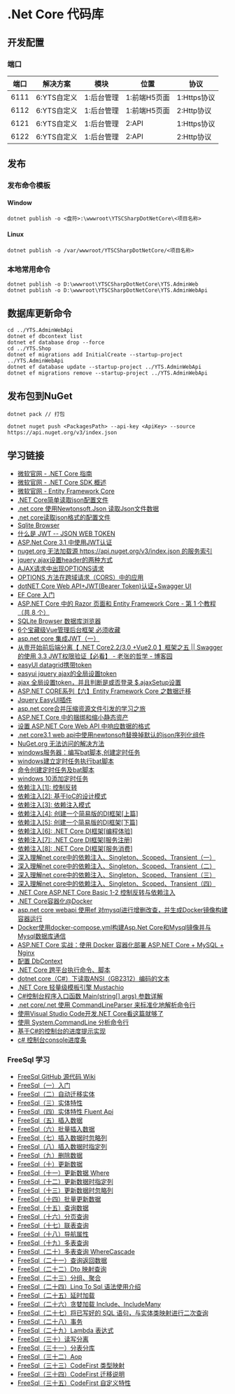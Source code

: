 # .Net Core 代码库

## 开发配置

### 端口

| 端口 | 解决方案 | 模块 | 位置 | 协议 |
| --- | --- | --- | --- | --- |
| 6111 | 6:YTS自定义 | 1:后台管理 | 1:前端H5页面 | 1:Https协议 |
| 6112 | 6:YTS自定义 | 1:后台管理 | 1:前端H5页面 | 2:Http协议 |
| 6121 | 6:YTS自定义 | 1:后台管理 | 2:API | 1:Https协议 |
| 6122 | 6:YTS自定义 | 1:后台管理 | 2:API | 2:Http协议 |

## 发布

### 发布命令模板

#### Window

```shell
dotnet publish -o <盘符>:\wwwroot\YTSCSharpDotNetCore\<项目名称>
```

#### Linux

```shell
dotnet publish -o /var/wwwroot/YTSCSharpDotNetCore/<项目名称>
```

### 本地常用命令

```shell
dotnet publish -o D:\wwwroot\YTSCSharpDotNetCore\YTS.AdminWeb
dotnet publish -o D:\wwwroot\YTSCSharpDotNetCore\YTS.AdminWebApi
```

## 数据库更新命令

```shell
cd ../YTS.AdminWebApi
dotnet ef dbcontext list
dotnet ef database drop --force
cd ../YTS.Shop
dotnet ef migrations add InitialCreate --startup-project ../YTS.AdminWebApi
dotnet ef database update --startup-project ../YTS.AdminWebApi
dotnet ef migrations remove --startup-project ../YTS.AdminWebApi
```

## 发布包到NuGet

```shell
dotnet pack // 打包

dotnet nuget push <PackagesPath> --api-key <ApiKey> --source https://api.nuget.org/v3/index.json
```

## 学习链接

* [微软官网 - .NET Core 指南](https://docs.microsoft.com/zh-cn/dotnet/core/)
* [微软官网 - .NET Core SDK 概述](https://docs.microsoft.com/zh-cn/dotnet/core/sdk)
* [微软官网 - Entity Framework Core](https://docs.microsoft.com/zh-cn/ef/core/)
* [.NET Core简单读取json配置文件](https://www.jb51.net/article/137517.htm)
* [.net core 使用Newtonsoft.Json 读取Json文件数据](https://blog.csdn.net/liwan09/article/details/102952990)
* [.net core读取json格式的配置文件](https://www.cnblogs.com/dotnet261010/p/10172961.html)
* [Sqlite Browser](https://sqlitebrowser.org/)
* [什么是 JWT -- JSON WEB TOKEN](https://www.jianshu.com/p/576dbf44b2ae)
* [ASP.Net Core 3.1 中使用JWT认证](https://www.cnblogs.com/liuww/p/12177272.html)
* [nuget.org 无法加载源 https://api.nuget.org/v3/index.json 的服务索引](https://www.cnblogs.com/shapaozi/archive/2017/10/31/7764469.html)
* [jquery ajax设置header的两种方式](https://blog.csdn.net/shjavadown/article/details/51213342)
* [AJAX请求中出现OPTIONS请求](https://www.cnblogs.com/wanghuijie/p/preflighted_request.html)
* [OPTIONS 方法在跨域请求（CORS）中的应用](https://blog.csdn.net/qizhiqq/article/details/71171916)
* [dotNET Core Web API+JWT(Bearer Token)认证+Swagger UI](https://blog.csdn.net/qq_35904166/article/details/84591227)
* [EF Core 入门](https://docs.microsoft.com/zh-cn/ef/core/get-started/?tabs=netcore-cli)
* [ASP.NET Core 中的 Razor 页面和 Entity Framework Core - 第 1 个教程（共 8 个）](https://docs.microsoft.com/zh-cn/aspnet/core/data/ef-rp/intro?view=aspnetcore-3.1&tabs=visual-studio-code)
* [SQLite Browser 数据库浏览器](https://sqlitebrowser.org/)
* [6个宝藏级Vue管理后台框架 必须收藏](https://zhuanlan.zhihu.com/p/91825869)
* [asp.net core 集成JWT（一）](https://www.cnblogs.com/7tiny/p/11012035.html)
* [从壹开始前后端分离【 .NET Core2.2/3.0 +Vue2.0 】框架之五 || Swagger的使用 3.3 JWT权限验证【必看】 - 老张的哲学 - 博客园](https://www.cnblogs.com/laozhang-is-phi/p/9511869.html#autoid-4-0-0)
* [easyUI datagrid携带token](https://blog.csdn.net/zcwforali/article/details/79866181)
* [easyui jquery ajax的全局设置token](https://blog.csdn.net/mutourenoo/article/details/84921154)
* [ajax 全局设置token，并且判断是或否登录 $.ajaxSetup设置](https://blog.csdn.net/qq_32674347/article/details/88415757)
* [ASP.NET CORE系列【六】Entity Framework Core 之数据迁移](https://www.cnblogs.com/shumin/p/8877297.html)
* [Jquery EasyUI插件](http://www.jeasyui.net/plugins)
* [asp.net core合并压缩资源文件引发的学习之旅](https://www.cnblogs.com/morang/p/7604612.html)
* [ASP.NET Core 中的捆绑和缩小静态资产](https://docs.microsoft.com/zh-cn/aspnet/core/client-side/bundling-and-minification?view=aspnetcore-3.1&tabs=netcore-cli)
* [设置 ASP.NET Core Web API 中响应数据的格式](https://docs.microsoft.com/zh-cn/aspnet/core/web-api/advanced/formatting?view=aspnetcore-3.1)
* [.net core3.1 web api中使用newtonsoft替换掉默认的json序列化组件](https://www.cnblogs.com/shapman/p/12232640.html)
* [NuGet.org 无法访问的解决方法](https://blog.csdn.net/weixin_34242819/article/details/85688216)
* [windows服务器：编写bat脚本,创建定时任务](https://blog.csdn.net/eyeofeagle/article/details/88992435)
* [windows建立定时任务执行bat脚本](https://blog.csdn.net/slibra_L/article/details/89227736)
* [命令创建定时任务及bat脚本](https://blog.csdn.net/qq_31176861/article/details/90901336)
* [windows 10添加定时任务](https://www.cnblogs.com/wensiyang0916/p/5773828.html)
* [依赖注入[1]: 控制反转](https://www.cnblogs.com/artech/p/net-core-di-01.html)
* [依赖注入[2]: 基于IoC的设计模式](https://www.cnblogs.com/artech/p/net-core-di-02.html)
* [依赖注入[3]: 依赖注入模式](https://www.cnblogs.com/artech/p/net-core-di-03.html)
* [依赖注入[4]: 创建一个简易版的DI框架[上篇]](https://www.cnblogs.com/artech/p/net-core-di-04.html)
* [依赖注入[5]: 创建一个简易版的DI框架[下篇]](https://www.cnblogs.com/artech/p/net-core-di-05.html)
* [依赖注入[6]: .NET Core DI框架[编程体验]](https://www.cnblogs.com/artech/p/net-core-di-06.html)
* [依赖注入[7]: .NET Core DI框架[服务注册]](https://www.cnblogs.com/artech/p/net-core-di-07.html)
* [依赖注入[8]: .NET Core DI框架[服务消费]](https://www.cnblogs.com/artech/p/net-core-di-08.html)
* [深入理解net core中的依赖注入、Singleton、Scoped、Transient（一）](https://www.cnblogs.com/gdsblog/p/8465101.html)
* [深入理解net core中的依赖注入、Singleton、Scoped、Transient（二）](https://www.cnblogs.com/gdsblog/p/8465109.html)
* [深入理解net core中的依赖注入、Singleton、Scoped、Transient（三）](https://www.cnblogs.com/gdsblog/p/8465113.html)
* [深入理解net core中的依赖注入、Singleton、Scoped、Transient（四）](https://www.cnblogs.com/gdsblog/p/8465401.html)
* [.NET Core ASP.NET Core Basic 1-2 控制反转与依赖注入](https://www.cnblogs.com/WarrenRyan/p/11444398.html)
* [.NET Core容器化@Docker](https://www.jianshu.com/p/23465dc86d3e)
* [asp.net core webapi 使用ef 对mysql进行增删改查，并生成Docker镜像构建容器运行](https://blog.csdn.net/weixin_30908649/article/details/97854371)
* [Docker使用docker-compose.yml构建Asp.Net Core和Mysql镜像并与Mysql数据库通信](https://my.oschina.net/u/4357854/blog/3566361)
* [ASP.NET Core 实战：使用 Docker 容器化部署 ASP.NET Core + MySQL + Nginx](https://www.cnblogs.com/danvic712/p/10566750.html)
* [配置 DbContext](https://docs.microsoft.com/zh-cn/ef/core/miscellaneous/configuring-dbcontext)
* [.NET Core 跨平台执行命令、脚本](https://www.cnblogs.com/stulzq/p/9074965.html)
* [dotnet core（C#）下读取ANSI（GB2312）编码的文本](https://blog.csdn.net/sunnyzls/article/details/104751426)
* [.NET Core 轻量级模板引擎 Mustachio](https://cloud.tencent.com/developer/article/1547299)
* [C#控制台程序入口函数 Main(string[] args) 参数详解](https://www.cnblogs.com/SavionZhang/p/6526637.html)
* [.net core/.net 使用 CommandLineParser 来标准化地解析命令行](https://blog.csdn.net/weixin_30950607/article/details/98694618)
* [使用Visual Studio Code开发.NET Core看这篇就够了](https://www.cnblogs.com/yilezhu/p/9926078.html)
* [使用 System.CommandLine 分析命令行](https://docs.microsoft.com/zh-cn/archive/msdn-magazine/2019/march/net-parse-the-command-line-with-system-commandline)
* [基于C#的控制台的进度提示实现](https://www.cnblogs.com/chenyangsocool/p/7444940.html)
* [c# 控制台console进度条](https://www.cnblogs.com/hsxian/p/10975784.html)

### FreeSql 学习

* [FreeSql GitHub 源代码 Wiki](https://github.com/dotnetcore/FreeSql/wiki)
* [FreeSql（一）入门](https://www.cnblogs.com/FreeSql/p/11531300.html)
* [FreeSql（二）自动迁移实体](https://www.cnblogs.com/FreeSql/p/11531301.html)
* [FreeSql（三）实体特性](https://www.cnblogs.com/FreeSql/p/11531302.html)
* [FreeSql（四）实体特性 Fluent Api](https://www.cnblogs.com/FreeSql/p/11531304.html)
* [FreeSql（五）插入数据](https://www.cnblogs.com/FreeSql/p/11531306.html)
* [FreeSql（六）批量插入数据](https://www.cnblogs.com/FreeSql/p/11531309.html)
* [FreeSql（七）插入数据时忽略列](https://www.cnblogs.com/FreeSql/p/11531316.html)
* [FreeSql（八）插入数据时指定列](https://www.cnblogs.com/FreeSql/p/11531318.html)
* [FreeSql（九）删除数据](https://www.cnblogs.com/FreeSql/p/11531320.html)
* [FreeSql（十）更新数据](https://www.cnblogs.com/FreeSql/p/11531321.html)
* [FreeSql（十一）更新数据 Where](https://www.cnblogs.com/FreeSql/p/11531324.html)
* [FreeSql（十二）更新数据时指定列](https://www.cnblogs.com/FreeSql/p/11531327.html)
* [FreeSql（十三）更新数据时忽略列](https://www.cnblogs.com/FreeSql/p/11531334.html)
* [FreeSql（十四）批量更新数据](https://www.cnblogs.com/FreeSql/p/11531335.html)
* [FreeSql（十五）查询数据](https://www.cnblogs.com/FreeSql/p/11531339.html)
* [FreeSql（十六）分页查询](https://www.cnblogs.com/FreeSql/p/11531341.html)
* [FreeSql（十七）联表查询](https://www.cnblogs.com/FreeSql/p/11531346.html)
* [FreeSql（十八）导航属性](https://www.cnblogs.com/FreeSql/p/11531352.html)
* [FreeSql（十九）多表查询](https://www.cnblogs.com/FreeSql/p/11531362.html)
* [FreeSql（二十）多表查询 WhereCascade](https://www.cnblogs.com/FreeSql/p/11531372.html)
* [FreeSql（二十一）查询返回数据](https://www.cnblogs.com/FreeSql/p/11531376.html)
* [FreeSql（二十二）Dto 映射查询](https://www.cnblogs.com/FreeSql/p/11531381.html)
* [FreeSql（二十三）分组、聚合](https://www.cnblogs.com/FreeSql/p/11531384.html)
* [FreeSql（二十四）Linq To Sql 语法使用介绍](https://www.cnblogs.com/FreeSql/p/11531392.html)
* [FreeSql（二十五）延时加载](https://www.cnblogs.com/FreeSql/p/11531395.html)
* [FreeSql（二十六）贪婪加载 Include、IncludeMany](https://www.cnblogs.com/FreeSql/p/11531404.html)
* [FreeSql（二十七）将已写好的 SQL 语句，与实体类映射进行二次查询](https://www.cnblogs.com/FreeSql/p/11531416.html)
* [FreeSql（二十八）事务](https://www.cnblogs.com/FreeSql/p/11531423.html)
* [FreeSql（二十九）Lambda 表达式](https://www.cnblogs.com/FreeSql/p/11531425.html)
* [FreeSql（三十）读写分离](https://www.cnblogs.com/FreeSql/p/11531430.html)
* [FreeSql（三十一）分表分库](https://www.cnblogs.com/FreeSql/p/11531435.html)
* [FreeSql（三十二）Aop](https://www.cnblogs.com/FreeSql/p/11531471.html)
* [FreeSql（三十三）CodeFirst 类型映射](https://www.cnblogs.com/FreeSql/p/11531543.html)
* [FreeSql（三十四）CodeFirst 迁移说明](https://www.cnblogs.com/FreeSql/p/11531550.html)
* [FreeSql（三十五）CodeFirst 自定义特性](https://www.cnblogs.com/FreeSql/p/11531576.html)
